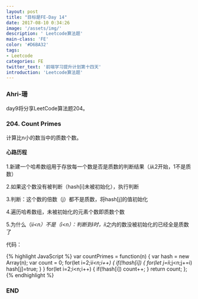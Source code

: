 ```yaml
---
layout: post
title: "目标是FE-Day 14"
date: 2017-08-10 0:34:26
image: '/assets/img/'
description: ' Leetcode算法题'
main-class: 'FE'
color: '#D6BA32'
tags:
- Leetcode
categories: FE
twitter_text: '前端学习提升计划第十四天'
introduction: 'Leetcode算法题'
---
```


### Ahri-珊

day9将分享LeetCode算法题204。

### 204. Count Primes

计算比n小的数当中的质数个数。

#### 心路历程

1.新建一个哈希数组用于存放每一个数是否是质数的判断结果（从2开始，1不是质数）

 2.如果这个数没有被判断（hash[i]未被初始化），执行判断
 
 3.判断：这个数的倍数（j）都不是质数，将hash[j]的值初始化
 
 4.遍历哈希数组，未被初始化的元素个数即质数个数

 5.为什么（i*i<n）不是（i<n）：判断到i时，i*i之内的数没被初始化的已经全是质数了
 
代码：

{% highlight JavaScript %}
var countPrimes = function(n) {
    var hash = new Array(n);
    var count = 0;
    for(let i=2;i*i<n;i++)
        {
           if(!hash[i])
            {
               for(let j=i*i;j<n;j+=i)
                   hash[j]=true;
            }
        }
    for(let i=2;i<n;i++)
    {
        if(!hash[i])
            count++;
    }
    return count;
};
{% endhighlight %}

### END